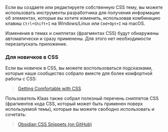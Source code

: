 Если вы создаете или редактируете собственную CSS тему, вы можете использовать инструменты разработчика для получения информации об элементах, которые вы хотите изменить, использовав комбинацию клавиш `Ctrl+Shift+I` на Windows/Linux или `Cmd+Opt+I` на macOS. 


Изменения в темах и сниппетах (фрагментах CSS) будут обнаружены автоматически и сразу применены. Для этого нет необходимости перезапускать приложение. 

### Для новичков в CSS

Если вы новичок в CSS, вы можете воспользоваться подсказками, которые наше сообщество собрало вместе для более комфортной работы с CSS:

> [Getting Comfortable with CSS](https://forum.obsidian.md/t/getting-comfortable-with-obsidian-css/133)

Пользователь Klaas также собрал полезный перечень сниппетов CSS (фрагментов кода CSS, который может быть применен поверх используемой темы), которые вы можете свободно использовать и сочетать:

> [Obsidian CSS Snippets (on GitHub)](https://github.com/Dmitriy-Shulha/obsidian-css-snippets/tree/master/Snippets)